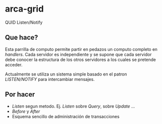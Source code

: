 # arca-grid
QUID Listen/Notify

## Que hace?
Esta parrilla de computo permite partir en pedazos un computo completo en _handlers_. Cada servidor es independiente y se supone que cada servidor debe conocer la estructura de los otros servidores a los cuales se pretende acceder.

Actualmente se utiliza un sistema simple basado en el patron _LISTEN/NOTIFY_ para intercambiar mensajes.

## Por hacer
- _Listen_ segun metodo. Ej. _Listen_ sobre _Query_, sobre _Update_ ...
- _Before_ y _After_
- Esquema sencillo de administración de transacciones
